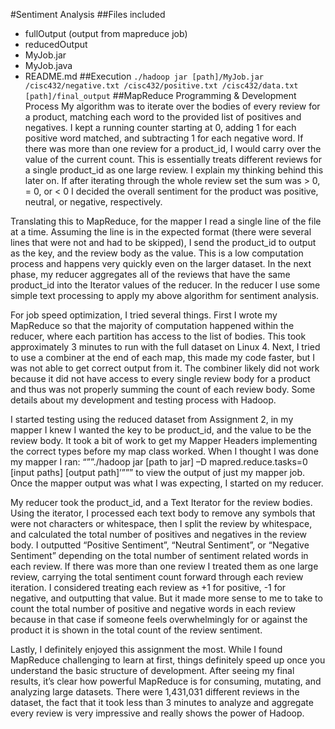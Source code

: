 #Sentiment Analysis
##Files included
  * fullOutput (output from mapreduce job)
  * reducedOutput
  * MyJob.jar
  * MyJob.java
  * README.md
##Execution
`./hadoop jar [path]/MyJob.jar /cisc432/negative.txt /cisc432/positive.txt /cisc432/data.txt [path]/final_output`
##MapReduce Programming & Development Process
My algorithm was to iterate over the bodies of every review for a product, matching each word to the provided list of positives and negatives. I kept a running counter starting at 0, adding 1 for each positive word matched, and subtracting 1 for each negative word. If there was more than one review for a product_id, I would carry over the value of the current count. This is essentially treats different reviews for a single product_id as one large review. I explain my thinking behind this later on. If after iterating through the whole review set the sum was > 0, = 0, or < 0 I decided the overall sentiment for the product was positive, neutral, or negative, respectively.

Translating this to MapReduce, for the mapper I read a single line of the file at a time. Assuming the line is in the expected format (there were several lines that were not and had to be skipped), I send the product_id to output as the key, and the review body as the value. This is a low computation process and happens very quickly even on the larger dataset. In the next phase, my reducer aggregates all of the reviews that have the same product_id into the Iterator<Text> values of the reducer. In the reducer I use some simple text processing to apply my above algorithm for sentiment analysis.

For job speed optimization, I tried several things. First I wrote my MapReduce so that the majority of computation happened within the reducer, where each partition has access to the list of bodies. This took approximately 3 minutes to run with the full dataset on Linux 4. Next, I tried to use a combiner at the end of each map, this made my code faster, but I was not able to get correct output from it. The combiner likely did not work because it did not have access to every single review body for a product and thus was not properly summing the count of each review body. Some details about my development and testing process with Hadoop.

I started testing using the reduced dataset from Assignment 2, in my mapper I knew I wanted the key to be product_id, and the value to be the review body. It took a bit of work to get my Mapper Headers implementing the correct types before my map class worked. When I thought I was done my mapper I ran:
“””./hadoop jar [path to jar] –D mapred.reduce.tasks=0 [input paths] [output path]’”””
to view the output of just my mapper job. Once the mapper output was what I was expecting, I started on my reducer.

My reducer took the product_id, and a Text Iterator for the review bodies. Using the iterator, I processed each text body to remove any symbols that were not characters or whitespace, then I split the review by whitespace, and calculated the total number of positives and negatives in the review body. I outputted “Positive Sentiment”, “Neutral Sentiment”, or “Negative Sentiment” depending on the total number of sentiment related words in each review. If there was more than one review I treated them as one large review, carrying the total sentiment count forward through each review iteration. I considered treating each review as +1 for positive, -1 for negative, and outputting that value. But it made more sense to me to take to count the total number of positive and negative words in each review because in that case if someone feels overwhelmingly for or against the product it is shown in the total count of the review sentiment.

Lastly, I definitely enjoyed this assignment the most. While I found MapReduce challenging to learn at first, things definitely speed up once you understand the basic structure of development. After seeing my final results, it’s clear how powerful MapReduce is for consuming, mutating, and analyzing large datasets. There were 1,431,031 different reviews in the dataset, the fact that it took less than 3 minutes to analyze and aggregate every review is very impressive and really shows the power of Hadoop.
